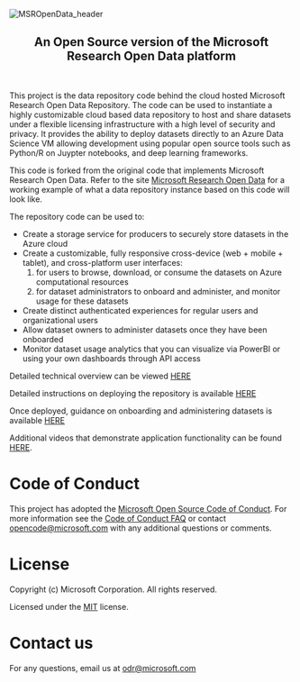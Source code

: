 ![MSROpenData_header](./docs/images/msropendata_header.png)
<H2 style="text-align: center;"> An Open Source version of the Microsoft Research Open Data platform </H2>

<br />

This project is the data repository code behind the cloud hosted Microsoft Research Open Data Repository. The code can be used to instantiate a highly customizable cloud based data repository to host and share datasets under a flexible licensing infrastructure with a high level of security and privacy. It provides the ability to deploy datasets directly to an Azure Data Science VM allowing development using popular open source tools such as Python/R on Juypter notebooks, and deep learning frameworks.

This code is forked from the original code that implements Microsoft Research Open Data. Refer to the site [Microsoft Research Open Data](https://msropendata.com) for a working
 example of what a data repository instance based on this code will look like. 

The repository code can be used to:
- Create a storage service for producers to securely store datasets in the Azure cloud
- Create a customizable, fully responsive cross-device (web + mobile + tablet), and cross-platform user interfaces: 
    1) for users to browse, download, or consume the datasets on Azure computational resources
    2) for dataset administrators to onboard and administer, and monitor usage for these datasets
- Create distinct authenticated experiences for regular users and organizational users 
- Allow dataset owners to administer datasets once they have been onboarded
- Monitor dataset usage analytics that you can visualize via PowerBI or using your own dashboards through API access



Detailed technical overview can be viewed [HERE](./docs/technical-overview.md)

Detailed instructions on deploying the repository is available [HERE](./docs/deployment.md)

Once deployed, guidance on onboarding and administering datasets is available [HERE](./docs/import-dataset.md)

Additional videos that demonstrate application functionality can be found [HERE](https://github.com/microsoft/opendatacloud/releases/tag/v1.0).

# Code of Conduct

This project has adopted the [Microsoft Open Source Code of Conduct](https://opensource.microsoft.com/codeofconduct/). For more information see the [Code of Conduct FAQ](https://opensource.microsoft.com/codeofconduct/faq/) or contact [opencode@microsoft.com](mailto:opencode@microsoft.com) with any additional questions or comments.

# License

Copyright (c) Microsoft Corporation. All rights reserved.

Licensed under the [MIT](LICENSE.txt) license.

# Contact us
For any questions, email us at odr@microsoft.com
